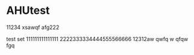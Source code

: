 # AHUtest

11234
xsawqf
afg222


test set
111111111111111
2222333334444555566666
12312aw
qwfq
w
qfqw
fgq
